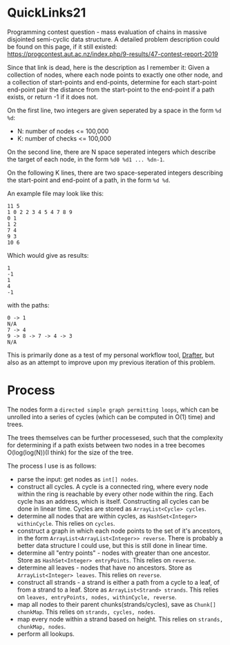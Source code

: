 # QuickLinks21
Programming contest question - mass evaluation of chains in massive disjointed semi-cyclic data structure. A detailed problem description could be found on this page, if it still existed: https://progcontest.aut.ac.nz/index.php/9-results/47-contest-report-2019

Since that link is dead, here is the description as I remember it:
Given a collection of nodes, where each node points to exactly one other node, and a collection of start-points and end-points, determine for each start-point end-point pair the distance from the start-point to the end-point if a path exists, or return -1 if it does not.

On the first line, two integers are given seperated by a space in the form `%d %d`: 
* N: number of nodes <= 100,000
* K: number of checks <= 100,000

On the second line, there are N space seperated integers which describe the target of each node, in the form `%d0 %d1 ... %dn-1`.

On the following K lines, there are two space-seperated integers describing the start-point and end-point of a path, in the form `%d %d`.

An example file may look like this:

```
11 5
1 0 2 2 3 4 5 4 7 8 9
0 1
1 2
7 4
9 3
10 6
```

Which would give as results:
```
1
-1
1
4
-1
```

with the paths:
```
0 -> 1
N/A
7 -> 4
9 -> 8 -> 7 -> 4 -> 3
N/A

```

This is primarily done as a test of my personal workflow tool, [Drafter](https://github.com/NBKelly/Drafter), 
but also as an attempt to improve upon my previous iteration of this problem.

# Process
The nodes form a `directed simple graph permitting loops`, which can be unrolled into a series of cycles (which can be computed in O(1) time) and trees.

The trees themselves can be further processesed, such that the complexity for determining if a path exists between two nodes in a tree becomes O(log(log(N))(I think) for the size of the tree.

The process I use is as follows:
* parse the input: get nodes as `int[] nodes`.
* construct all cycles. A cycle is a connected ring, where every node within the ring is reachable by every other node within the ring. Each cycle has an address, which is itself. Constructing all cycles can be done in linear time. Cycles are stored as `ArrayList<Cycle> cycles`.
* determine all nodes that are within cycles, as `HashSet<Integer> withinCycle`. This relies on ```cycles```.
* construct a graph in which each node points to the set of it's ancestors, in the form `ArrayList<ArrayList<Integer>> reverse`. There is probably a better data structure I could use, but this is still done in linear time.
* determine all "entry points" - nodes with greater than one ancestor. Store as ```HashSet<Integer> entryPoints```. This relies on ```reverse```.
* determine all leaves - nodes that have no ancestors. Store as ```ArrayList<Integer> leaves```. This relies on ```reverse```.
* construct all strands - a strand is either a path from a cycle to a leaf, of from a strand to a leaf. Store as ```ArrayList<Strand> strands```. This relies on ```leaves, entryPoints, nodes, withinCycle, reverse```.
* map all nodes to their parent chunks(strands/cycles), save as ```Chunk[] chunkMap```. This relies on ```strands, cycles, nodes```.
* map every node within a strand based on height. This relies on ```strands, chunkMap, nodes```.
* perform all lookups.
